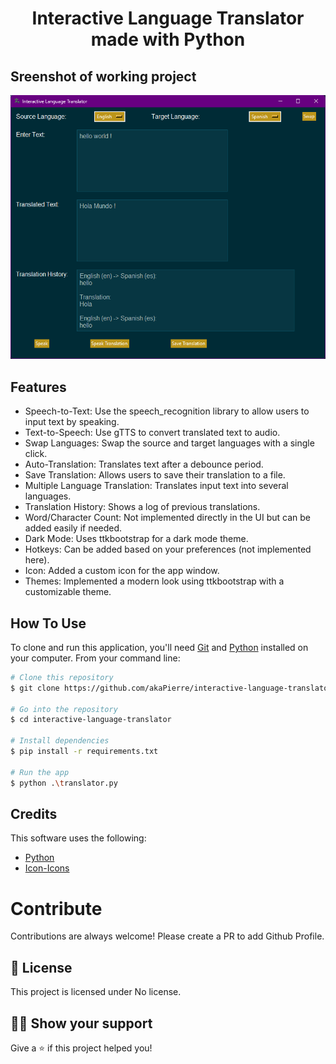 <h1 align="center">Interactive Language Translator made with Python</h1>

## Sreenshot of working project

<img src="https://raw.githubusercontent.com/akaPierre/interactive-language-translator/refs/heads/main/screenshot-interactive-language-translator.png" alt="Interactive Language Translator" />

## Features

* Speech-to-Text: Use the speech_recognition library to allow users to input text by speaking.
* Text-to-Speech: Use gTTS to convert translated text to audio.
* Swap Languages: Swap the source and target languages with a single click.
* Auto-Translation: Translates text after a debounce period.
* Save Translation: Allows users to save their translation to a file.
* Multiple Language Translation: Translates input text into several languages.
* Translation History: Shows a log of previous translations.
* Word/Character Count: Not implemented directly in the UI but can be added easily if needed.
* Dark Mode: Uses ttkbootstrap for a dark mode theme.
* Hotkeys: Can be added based on your preferences (not implemented here).
* Icon: Added a custom icon for the app window.
* Themes: Implemented a modern look using ttkbootstrap with a customizable theme.

## How To Use

To clone and run this application, you'll need [Git](https://git-scm.com) and [Python](https://www.python.org/downloads/) installed on your computer. From your command line:

```bash
# Clone this repository
$ git clone https://github.com/akaPierre/interactive-language-translator

# Go into the repository
$ cd interactive-language-translator

# Install dependencies
$ pip install -r requirements.txt

# Run the app
$ python .\translator.py
```

## Credits

This software uses the following:

- [Python](https://www.python.org/downloads/)
- [Icon-Icons](https://icon-icons.com/)

# Contribute

Contributions are always welcome! Please create a PR to add Github Profile.

## :pencil: License

This project is licensed under No license.

## :man_astronaut: Show your support

Give a ⭐️ if this project helped you!
